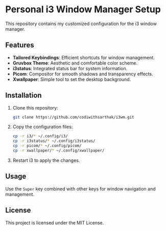 # Personal i3 Window Manager Setup

This repository contains my customized configuration for the i3 window manager.

## Features

- **Tailored Keybindings**: Efficient shortcuts for window management.
- **Gruvbox Theme**: Aesthetic and comfortable color scheme.
- **i3status**: Integrated status bar for system information.
- **Picom**: Compositor for smooth shadows and transparency effects.
- **Xwallpaper**: Simple tool to set the desktop background.

## Installation

1. Clone this repository:
   ```bash
   git clone https://github.com/codiwithsarthak/i3wm.git
   ```

2. Copy the configuration files:
   ```bash
   cp -r i3/* ~/.config/i3/
   cp -r i3status/* ~/.config/i3status/
   cp -r picom/* ~/.config/picom/
   cp -r xwallpaper/* ~/.config/xwallpaper/
   ```

3. Restart i3 to apply the changes.

## Usage

Use the `Super` key combined with other keys for window navigation and management.

## License

This project is licensed under the MIT License.

